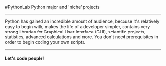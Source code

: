 #PythonLab 
Python major and 'niche' projects
<hr>
<p>Python has gained an incredible amount of audience, because it's relatively easy to begin with, makes the life of a developer simpler, contains very strong libraries for Graphical User Interface (GUI), scientific projects, statistics, advanced calculations and more. You don't need prerequisites in order to begin coding your own scripts. 
<hr>
<h4>Let's code people!</h4>


